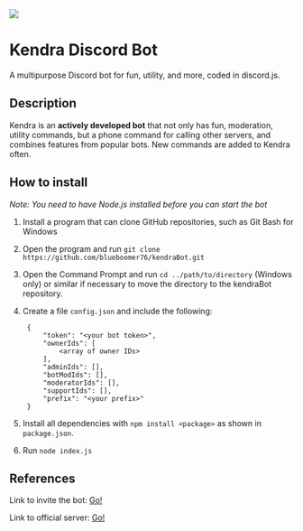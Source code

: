 <img src="https://discordbots.org/api/widget/429807759144386572.svg">

# Kendra Discord Bot
A multipurpose Discord bot for fun, utility, and more, coded in discord.js.

## Description
Kendra is an **actively developed bot** that not only has fun, moderation, utility commands, but a phone command for calling other servers, and combines features from popular bots. New commands are added to Kendra often.

## How to install
*Note: You need to have Node.js installed before you can start the bot*

1. Install a program that can clone GitHub repositories, such as Git Bash for Windows
2. Open the program and run `git clone https://github.com/blueboomer76/kendraBot.git`
3. Open the Command Prompt and run `cd ../path/to/directory` (Windows only) or similar if necessary to move the directory to the kendraBot repository.
4. Create a file `config.json` and include the following:

        {
	        "token": "<your bot token>",
	        "ownerIds": [
	        	<array of owner IDs>
	        ],
	        "adminIds": [],
	        "botModIds": [],
	        "moderatorIds": [],
	        "supportIds": [],
	        "prefix": "<your prefix>"
        }
5. Install all dependencies with `npm install <package>` as shown in `package.json`.
6. Run `node index.js`

## References
Link to invite the bot: [Go!](https://discordapp.com/api/oauth2/authorize?client_id=429807759144386572&permissions=403041398&scope=bot)

Link to official server: [Go!](https://discord.gg/yB8TvWU)